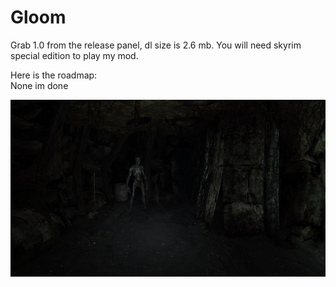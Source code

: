 # Gloom

Grab 1.0 from the release panel, dl size is 2.6 mb. You will need skyrim special edition to play my mod.

Here is the roadmap:  
None im done

![preview](dark-sse_k3N7K33sa8.jpg)
